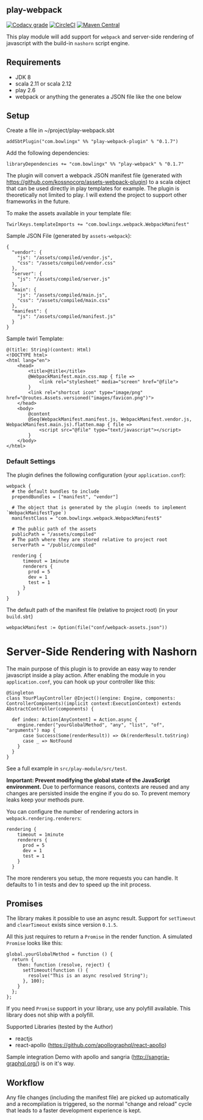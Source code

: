 play-webpack
------------

[![Codacy grade](https://img.shields.io/codacy/grade/4ca293d1006d4416a9aeb76bf323db6e.svg)](https://www.codacy.com/app/bowlingx/play-webpack?utm_source=github.com&amp;utm_medium=referral&amp;utm_content=BowlingX/play-webpack&amp;utm_campaign=Badge_Grade)
[![CircleCI](https://img.shields.io/circleci/project/github/BowlingX/play-webpack.svg)](https://circleci.com/gh/BowlingX/play-webpack)
[![Maven Central](https://img.shields.io/maven-central/v/com.bowlingx/play-webpack_2.12.svg)](http://search.maven.org/#search%7Cga%7C1%7Ca%3A%22play-webpack_2.12%22)

This play module will add support for `webpack` and server-side rendering of javascript 
with the build-in `nashorn` script engine.

## Requirements

- JDK 8
- scala 2.11 or scala 2.12
- play 2.6
- webpack or anything the generates a JSON file like the one below

## Setup

Create a file in ~/project/play-webpack.sbt

    addSbtPlugin("com.bowlingx" %% "play-webpack-plugin" % "0.1.7")
    
Add the following dependencies:
    
    libraryDependencies += "com.bowlingx" %% "play-webpack" % "0.1.7"

The plugin will convert a webpack JSON manifest file (generated with https://github.com/kossnocorp/assets-webpack-plugin) to a scala object 
that can be used directly in play templates for example. The plugin is theoretically not limited to play. 
I will extend the project to support other frameworks in the future.

To make the assets available in your template file:

    TwirlKeys.templateImports += "com.bowlingx.webpack.WebpackManifest"

Sample JSON File (generated by `assets-webpack`):

    {
      "vendor": {
        "js": "/assets/compiled/vendor.js",
        "css": "/assets/compiled/vendor.css"
      },
      "server": {
        "js": "/assets/compiled/server.js"
      },
      "main": {
        "js": "/assets/compiled/main.js",
        "css": "/assets/compiled/main.css"
      },
      "manifest": {
        "js": "/assets/compiled/manifest.js"
      }
    }
    
Sample twirl Template:
    
    @(title: String)(content: Html)
    <!DOCTYPE html>
    <html lang="en">
        <head>
            <title>@title</title>
            @WebpackManifest.main.css.map { file =>
                <link rel="stylesheet" media="screen" href="@file">
            }
            <link rel="shortcut icon" type="image/png" href="@routes.Assets.versioned("images/favicon.png")">
        </head>
        <body>
            @content
            @Seq(WebpackManifest.manifest.js, WebpackManifest.vendor.js, WebpackManifest.main.js).flatten.map { file =>
                <script src="@file" type="text/javascript"></script>
            }
        </body>
    </html>

### Default Settings

The plugin defines the following configuration (your `application.conf`):

    webpack {
      # the default bundles to include
      prependBundles = ["manifest", "vendor"]
    
      # The object that is generated by the plugin (needs to implement `WebpackManifestType`)
      manifestClass = "com.bowlingx.webpack.WebpackManifest$"

      # The public path of the assets
      publicPath = "/assets/compiled"
      # The path where they are stored relative to project root
      serverPath = "/public/compiled"
      
      rendering {
          timeout = 1minute
          renderers {
            prod = 5
            dev = 1
            test = 1
          }
        }
    }
    
The default path of the manifest file (relative to project root) (in your `build.sbt`)
    
    webpackManifest := Option(file("conf/webpack-assets.json"))

# Server-Side Rendering with Nashorn

The main purpose of this plugin is to provide an easy way to render javascript inside a play action.
After enabling the module in you `application.conf`, you can hook up your controller like this:

    @Singleton
    class YourPlayController @Inject()(engine: Engine, components: ControllerComponents)(implicit context:ExecutionContext) extends AbstractController(components) {
    
      def index: Action[AnyContent] = Action.async {
        engine.render("yourGlobalMethod", "any", "list", "of", "arguments") map {
          case Success(Some(renderResult)) => Ok(renderResult.toString)
          case _ => NotFound
        }
      }
    }

See a full example in `src/play-module/src/test`.

**Important: Prevent modifying the global state of the JavaScript environment.**
Due to performance reasons, contexts are reused and any changes are persisted inside the engine if you do so.
To prevent memory leaks keep your methods pure.

You can configure the number of rendering actors in `webpack.rendering.renderers`:

```
rendering {
    timeout = 1minute
    renderers {
      prod = 5
      dev = 1
      test = 1
    }
  }
```

The more renderers you setup, the more requests you can handle. 
It defaults to 1 in tests and dev to speed up the init process.

## Promises

The library makes it possible to use an async result.
Support for `setTimeout` and `clearTimeout` exists since version `0.1.5`.

All this just requires to return a `Promise` in the render function. A simulated `Promise` looks like this:

    global.yourGlobalMethod = function () {
      return {
        then: function (resolve, reject) {
          setTimeout(function () {
            resolve("This is an async resolved String");
          }, 100);
        }
      };
    };

If you need `Promise` support in your library, use any polyfill available. This library does not ship with a polyfill.

Supported Libraries (tested by the Author)

- reactjs
- react-apollo (https://github.com/apollographql/react-apollo)

Sample integration Demo with apollo and sangria (http://sangria-graphql.org/) is on it's way.

## Workflow

Any file changes (including the manifest file) are picked up automatically and a recompilation is triggered, 
so the normal "change and reload" cycle that leads to a faster development experience is kept.

